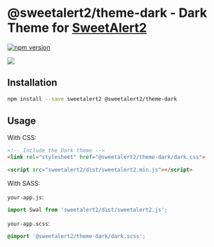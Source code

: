 # @sweetalert2/theme-dark - Dark Theme for [SweetAlert2](https://github.com/sweetalert2/sweetalert2)

[![npm version](https://img.shields.io/npm/v/@sweetalert2/theme-dark.svg)](https://www.npmjs.com/package/@sweetalert2/theme-dark)

![](https://sweetalert2.github.io/images/themes-dark.png)

Installation
------------

```sh
npm install --save sweetalert2 @sweetalert2/theme-dark
```

Usage
-----

With CSS:

```html
<!-- Include the Dark theme -->
<link rel="stylesheet" href="@sweetalert2/theme-dark/dark.css">

<script src="sweetalert2/dist/sweetalert2.min.js"></script>
```

With SASS:

`your-app.js`:
```js
import Swal from 'sweetalert2/dist/sweetalert2.js';
```

`your-app.scss`:
```scss
@import '@sweetalert2/theme-dark/dark.scss';
```
